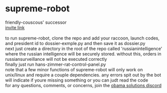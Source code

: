# supreme-robot
friendly-couscous' successor\
[invite link](https://supreme-robot.obama.solutions)\
\
to run supreme-robot, clone the repo and add your raccoon, launch codes, and president id to dossier-exmple.py and then save it as dossier.py\
next just create a directory in the root of the repo called 'russianintelligence' where the russian intelligence will be securely stored. without this, orders in russiansurveillance will not be executed correctly\
finally just run hans-zimmer-rat-control-panel.py\
note that a few minor functions of supreme-robot will only work on unix/linux and require a couple dependencies. any errors spit out by the bot will indicate if youre missing something or you can judt read the code\
for any questions, comments, or concerns, join the [obama solutions discord](https://discord.obama.solutions)
